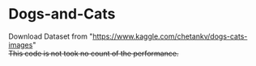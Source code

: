 # Dogs-and-Cats

Download Dataset from "https://www.kaggle.com/chetankv/dogs-cats-images" <br>
<s>This code is not took no count of the performance.<s>
